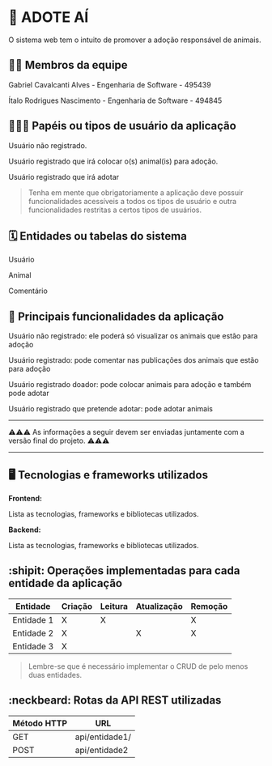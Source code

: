 # :checkered_flag: ADOTE AÍ

O sistema web tem o intuito de promover a adoção responsável de animais.  

## :technologist: Membros da equipe

Gabriel Cavalcanti Alves - Engenharia de Software - 495439

Ítalo Rodrigues Nascimento - Engenharia de Software - 494845

## :people_holding_hands: Papéis ou tipos de usuário da aplicação

Usuário não registrado.

Usuário registrado que irá colocar o(s) animal(is) para adoção.

Usuário registrado que irá adotar 


> Tenha em mente que obrigatoriamente a aplicação deve possuir funcionalidades acessíveis a todos os tipos de usuário e outra funcionalidades restritas a certos tipos de usuários.

## :spiral_calendar: Entidades ou tabelas do sistema

Usuário

Animal

Comentário

## :triangular_flag_on_post:	 Principais funcionalidades da aplicação

Usuário não registrado: ele poderá só visualizar os animais que estão para adoção

Usuário registrado:  pode comentar nas publicações dos animais que estão para adoção

Usuário registrado doador: pode colocar animais para adoção e também pode adotar

Usuário registrado que pretende adotar: pode adotar animais


----

:warning::warning::warning: As informações a seguir devem ser enviadas juntamente com a versão final do projeto. :warning::warning::warning:


----

## :desktop_computer: Tecnologias e frameworks utilizados

**Frontend:**

Lista as tecnologias, frameworks e bibliotecas utilizados.

**Backend:**

Lista as tecnologias, frameworks e bibliotecas utilizados.


## :shipit: Operações implementadas para cada entidade da aplicação


| Entidade| Criação | Leitura | Atualização | Remoção |
| --- | --- | --- | --- | --- |
| Entidade 1 | X |  X  |  | X |
| Entidade 2 | X |    |  X | X |
| Entidade 3 | X |    |  |  |

> Lembre-se que é necessário implementar o CRUD de pelo menos duas entidades.

## :neckbeard: Rotas da API REST utilizadas

| Método HTTP | URL |
| --- | --- |
| GET | api/entidade1/|
| POST | api/entidade2 |
